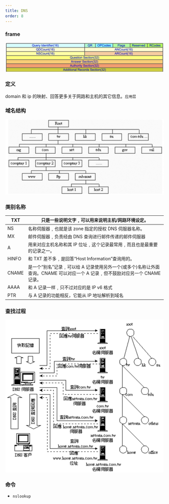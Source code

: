 ```yaml
---
title: DNS
order: 8
---
```


### frame

![](../assets/network/dnsFrame.png)

### 定义

domain 和 ip 的映射、回答更多关于网路和主机的其它信息。`应用层`

### 域名结构

![域名结构](../assets/network/domainStructure.png)

### 类别名称

| TXT   | 只是一些说明文字﹐可以用来说明主机/网路环境设定。                                                                             |
| ----- | ----------------------------------------------------------------------------------------------------------------------------- |
| NS    | 名称伺服器﹐也就是该 zone 指定的授权 DNS 伺服器名称。                                                                         |
| MX    | 邮件伺服器﹐负责经由 DNS 查询进行邮件传递的邮件伺服器                                                                         |
| A     | 用来对应主机名称和其 IP 位址﹐这个记录最常用﹐而且也是最重要的记录之一。                                                      |
| HINFO | 和 TXT 差不多﹐是回答“Host Information”查询用的。                                                                             |
| CNAME | 是一个“别名”记录﹐可以给 A 记录使用另外一个(或多个)名称让外面查询。CNAME 可以对应一个 A 记录﹐但不鼓励对应另一个 CNAME 记录。 |
| AAAA  | 和 A 记录一样﹐只不过对应的是 IP v6 格式                                                                                      |
| PTR   | 与 A 记录的功能相反，它能从 IP 地址解析到域名                                                                                 |

### 查找过程

![](../assets/network/nslookup.png)

### 命令

- `nslookup`
